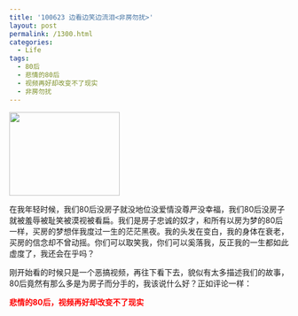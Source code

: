 ```yaml
---
title: '100623 边看边笑边流泪<非房勿扰>'
layout: post
permalink: /1300.html
categories:
  - Life
tags:
  - 80后
  - 悲情的80后
  - 视频再好却改变不了现实
  - 非房勿扰
---
```

[<img class="aligncenter size-full wp-image-1301" title="09bb4f3d5cb7fad33d6d97fb" src="http://www.80aj.com/wp-content/uploads/2010/06/09bb4f3d5cb7fad33d6d97fb.jpg" alt="" width="199" height="151" />][1]

在我年轻时候，我们80后没房子就没地位没爱情没尊严没幸福，我们80后没房子就被羞辱被耻笑被漠视被看扁。我们是房子忠诚的奴才，和所有以房为梦的80后一样，买房的梦想伴我度过一生的茫茫黑夜。我的头发在变白，我的身体在衰老，买房的信念却不曾动摇。你们可以取笑我，你们可以奚落我，反正我的一生都如此虚度了，我还会在乎吗？

刚开始看的时候只是一个恶搞视频，再往下看下去，貌似有太多描述我们的故事，80后竟然有那么多是为房子而分手的，我该说什么好？正如评论一样：

**<span style="color: #ff0000;">悲情的80后，视频再好却改变不了现实</span>**

**<span style="color: #ff0000;"></span>**

 [1]: http://www.80aj.com/wp-content/uploads/2010/06/09bb4f3d5cb7fad33d6d97fb.jpg